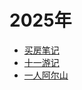 # 2025年

- [买房笔记](./note/note20251017.md)
- [十一游记](./travel/travel20250929-20251010.md)
- [一人阿尔山](./travel/travel20250101-20250105.md)
